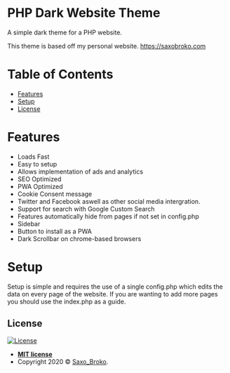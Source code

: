 # PHP Dark Website Theme
A simple dark theme for a PHP website.

This theme is based off my personal website. https://saxobroko.com

# Table of Contents
- [Features](#Features)
- [Setup](#Setup)
- [License](#license)

# Features
- Loads Fast
- Easy to setup
- Allows implementation of ads and analytics
- SEO Optimized
- PWA Optimized
- Cookie Consent message
- Twitter and Facebook aswell as other social media intergration.
- Support for search with Google Custom Search
- Features automatically hide from pages if not set in config.php
- Sidebar
- Button to install as a PWA
- Dark Scrollbar on chrome-based browsers

# Setup
Setup is simple and requires the use of a single config.php which edits the data on every page of the website. If you are wanting to add more pages you should use the index.php as a guide.

## License

[![License](http://img.shields.io/:license-mit-blue.svg?style=flat-square)](http://badges.mit-license.org)

- **[MIT license](http://opensource.org/licenses/mit-license.php)**
- Copyright 2020 © <a href="https://saxobroko.com" target="_blank">Saxo_Broko</a>.
